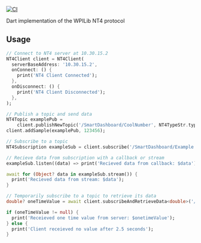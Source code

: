 [![CI](https://github.com/mjansen4857/nt4/actions/workflows/ci.yaml/badge.svg)](https://github.com/mjansen4857/nt4/actions/workflows/ci.yaml)

Dart implementation of the WPILib NT4 protocol

## Usage

```dart
// Connect to NT4 server at 10.30.15.2
NT4Client client = NT4Client(
  serverBaseAddress: '10.30.15.2',
  onConnect: () {
    print('NT4 Client Connected');
  },
  onDisconnect: () {
    print('NT4 Client Disconnected');
  },
);

// Publish a topic and send data
NT4Topic examplePub =
    client.publishNewTopic('/SmartDashboard/CoolNumber', NT4TypeStr.typeInt);
client.addSample(examplePub, 123456);

// Subscribe to a topic
NT4Subscription exampleSub = client.subscribe('/SmartDashboard/Example');

// Recieve data from subscription with a callback or stream
exampleSub.listen((data) => print('Recieved data from callback: $data'));

await for (Object? data in exampleSub.stream()) {
  print('Recieved data from stream: $data');
}

// Temporarily subscribe to a topic to retrieve its data
double? oneTimeValue = await client.subscribeAndRetrieveData<double>('/SmartDashboard/ConstantValue');

if (oneTimeValue != null) {
  print('Receieved one time value from server: $onetimeValue');
} else {
  print('Client receieved no value after 2.5 seconds');
}
```
